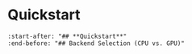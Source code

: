 # Quickstart

```{include} ../../README.md
:start-after: "## **Quickstart**"
:end-before: "## Backend Selection (CPU vs. GPU)"
```